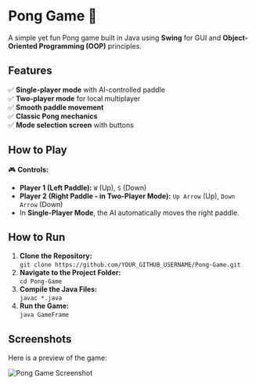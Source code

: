 # Pong Game 🏓  

A simple yet fun Pong game built in Java using **Swing** for GUI and **Object-Oriented Programming (OOP)** principles.

## Features  
✅ **Single-player mode** with AI-controlled paddle  
✅ **Two-player mode** for local multiplayer  
✅ **Smooth paddle movement**  
✅ **Classic Pong mechanics**  
✅ **Mode selection screen** with buttons  

## How to Play  
🎮 **Controls:**  
- **Player 1 (Left Paddle):** `W` (Up), `S` (Down)  
- **Player 2 (Right Paddle - in Two-Player Mode):** `Up Arrow` (Up), `Down Arrow` (Down)  
- In **Single-Player Mode**, the AI automatically moves the right paddle.  

## How to Run  
1. **Clone the Repository:**  
   `git clone https://github.com/YOUR_GITHUB_USERNAME/Pong-Game.git`  
2. **Navigate to the Project Folder:**  
   `cd Pong-Game`  
3. **Compile the Java Files:**  
   `javac *.java`  
4. **Run the Game:**  
   `java GameFrame`

## Screenshots  
Here is a preview of the game:  

![Pong Game Screenshot]([screenshots/pong-game.png](https://github.com/royce-swe/Ping-Pong-Game/blob/main/Gameplay.png)) 
